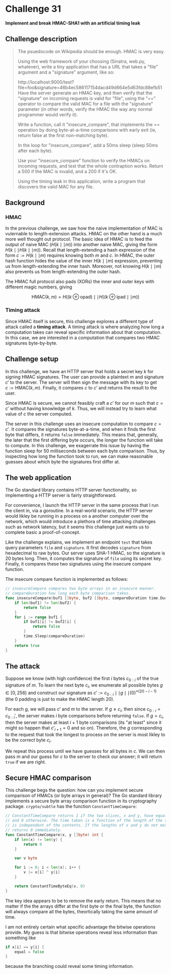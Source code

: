 # Challenge 31

**Implement and break HMAC-SHA1 with an artificial timing leak**

## Challenge description

> The psuedocode on Wikipedia should be enough. HMAC is very easy.
> 
> Using the web framework of your choosing (Sinatra, web.py, whatever), write a tiny application that has a URL that takes a "file" argument and a "signature" argument, like so:
> 
> http://localhost:9000/test?file=foo&signature=46b4ec586117154dacd49d664e5d63fdc88efb51
> Have the server generate an HMAC key, and then verify that the "signature" on incoming requests is valid for "file", using the "==" operator to compare the valid MAC for a file with the "signature" parameter (in other words, verify the HMAC the way any normal programmer would verify it).
> 
> Write a function, call it "insecure_compare", that implements the == operation by doing byte-at-a-time comparisons with early exit (ie, return false at the first non-matching byte).
> 
> In the loop for "insecure_compare", add a 50ms sleep (sleep 50ms after each byte).
> 
> Use your "insecure_compare" function to verify the HMACs on incoming requests, and test that the whole contraption works. Return a 500 if the MAC is invalid, and a 200 if it's OK.
> 
> Using the timing leak in this application, write a program that discovers the valid MAC for any file.

## Background

### HMAC

In the previous challenge, we saw how the naive implementation of MAC is vulernable to length-extension attacks. HMAC on the other hand is a much more well thought out protocol. The basic idea of HMAC is to feed the output of naive MAC ($H(k \mid\mid m)$) into another naive MAC, giving the form $H(k \mid\mid H(k \mid\mid m))$. Recall that length-extending a hash expression of the form $c := H(k \mid\mid m)$ requires knowing both $m$ and $c$. In HMAC, the outer hash function hides the value of the inner $H(k \mid\mid m)$ expression, preventing us from length-extending the inner hash. Moreover, not knowing $H(k \mid\mid m)$ also prevents us from length-extending the outer hash.

The HMAC full protocol also pads (XORs) the inner and outer keys with different magic numbers, giving

```math
\text{HMAC}(k, m) = H((k \oplus \text{opad}) \mid\mid H((k \oplus \text{ipad} \mid\mid m))
```

### Timing attack

Since HMAC itself is secure, this challenge explores a different type of attack called a **timing attack**. A timing attack is where analyzing how long a computation takes can reveal specific information about that computation. In this case, we are interested in a computation that compares two HMAC signatures byte-by-byte.

## Challenge setup

In this challenge, we have an HTTP server that holds a secret key $k$ for signing HMAC signatures. The user can provide a plaintext $m$ and signature $c'$ to the server. The server will then sign the message with its key to get $c := \text{HMAC}(k, m)$. Finally, it compares $c$ to $c'$ and returns the result to the user.

Since HMAC is secure, we cannot feasibly craft a $c'$ for our $m$ such that $c = c'$ without having knowledge of $k$. Thus, we will instead try to learn what value of $c$ the server computed. 

The server in this challenge uses an insecure computation to compare $c = c'$. It compares the signatures byte-at-a-time, and when it finds the first byte that differs, it returns `false` immediately. This means that, generally, the later that the first differing byte occurs, the longer the function will take to compute. In this challenge, we exagerrate this issue by having the function sleep for 50 milliseconds between each byte comparison. Thus, by inspecting how long the function took to run, we can make reasonable guesses about which byte the signatures first differ at.

## The web application

The Go standard library contains HTTP server functionality, so implementing a HTTP server is fairly straightforward.

For convenience, I launch the HTTP server in the same process that I run the client in, via a goroutine. In a real-world scenario, the HTTP server would likley be running in a process on a another computer over the network, which would introduce a plethora of time attacking challenges such as network latency, but it seems this challenge just wants us to complete basic a proof-of-concept.

Like the challenge explains, we implement an endpoint `test` that takes query parameters `file` and `signature`. It first decodes `signature` from hexadecimal to raw bytes. Our server uses SHA-1 HMAC, so the signature is 20 bytes long. Then, it computes the signature of `file` using its secret key. Finally, it compares these two signatures using the insecure compare function.

The insecure compare function is implemented as follows:

```go
// insecureCompare compares two byte arrays in an insecure manner.
// compareDuration how long each byte comparison takes.
func insecureCompare(buf1 []byte, buf2 []byte, compareDuration time.Duration) bool {
	if len(buf1) != len(buf2) {
		return false
	}
	for i := range buf1 {
		if buf1[i] != buf2[i] {
			return false
		}
		time.Sleep(compareDuration)
	}
	return true
}
```

## The attack

Suppose we know (with high confidence) the first $i$ bytes $c_{0:i}$ of the true signature of $m$. To learn the next byte $c_i$, we enumerate all possible bytes $g \in [0, 256)$ and construct our signature as $c' := c_{0:i} \mid\mid g \mid\mid (0)^{\times (20 - i - 1)}$ (the 0 padding is just to make the HMAC length 20).

For each $g$, we will pass $c'$ and $m$ to the server. If $g \neq c_i$, then since $c_{0:i} = c_{0:i}'$, the server makes $i$ byte comparisons before returning `false`. If $g = c_i$, then the server makes at least $i+1$ byte comparisons (its "at least" since it might so happen that $c'_{i+1} = 0$ and so on). Therefore, the $g$ corresponding to the request that took the longest to process on the server is most likley to be the correct byte $c_i$.

We repeat this process until we have guesses for all bytes in $c$. We can then pass $m$ and our guess for $c$ to the server to check our answer; it will return `true` if we are right.

## Secure HMAC comparison

This challenge begs the question: how can you implement secure  comparison of HMACs (or byte arrays in general)? The Go standard library implements a secure byte array comparison function in its cryptography package. `crypto/subtle` has the function `ConstantTimeCompare`:

```go
// ConstantTimeCompare returns 1 if the two slices, x and y, have equal contents
// and 0 otherwise. The time taken is a function of the length of the slices and
// is independent of the contents. If the lengths of x and y do not match it
// returns 0 immediately.
func ConstantTimeCompare(x, y []byte) int {
	if len(x) != len(y) {
		return 0
	}

	var v byte

	for i := 0; i < len(x); i++ {
		v |= x[i] ^ y[i]
	}

	return ConstantTimeByteEq(v, 0)
}
```

The key idea appears to be to remove the early return. This means that no matter if the the arrays differ at the first byte or the final byte, the function will always compare all the bytes, theortically taking the same amount of time.

I am not entirely certain what specific advantage the bitwise operations provide. My guess is that bitwise operations reveal less information than something like 

```go
if x[i] == y[i] {
    equal = false
}
```

because the branching could reveal some timing information.

<!-- We discussed in early challenges how $x = y$ iff $x \oplus y = 0$. -->

